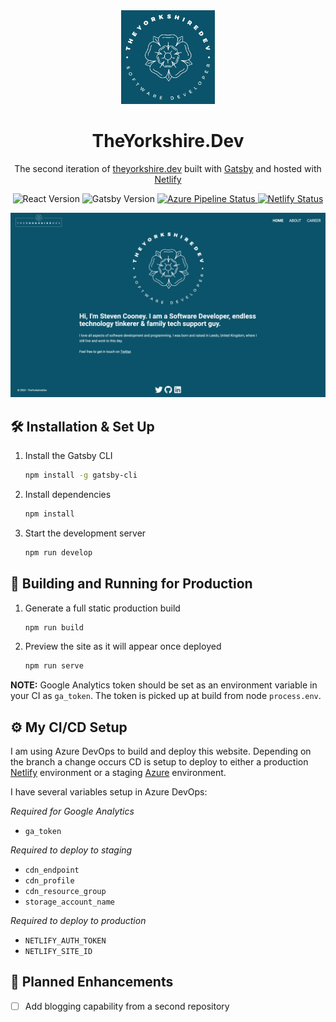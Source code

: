 <div align="center">
  <img alt="Logo" src="/.github/logo.png" width="150" />
</div>
<h1 align="center">
  TheYorkshire.Dev
</h1>
<p align="center">
  The second iteration of <a href="https://theyorkshire.dev" target="_blank">theyorkshire.dev</a> built with <a href="https://www.gatsbyjs.org/" target="_blank">Gatsby</a> and hosted with <a href="https://www.netlify.com/" target="_blank">Netlify</a>
</p>
<p align="center">
  <img alt="React Version" src="https://img.shields.io/badge/React-16.13.1-61DAFB.svg?style=flat&logo=React">
  <img alt="Gatsby Version" src="https://img.shields.io/badge/Gatsby-2.24.47-663399.svg?style=flat&logo=Gatsby">
  <a href="https://dev.azure.com/YTD-GitHub/theyorkshire-dot-dev/_apis/build/status/theyorkshire-dot-dev?branchName=master" target="_blank">
  <img alt="Azure Pipeline Status" src="https://dev.azure.com/YTD-GitHub/theyorkshire-dot-dev/_apis/build/status/theyorkshire-dot-dev?branchName=master">
  </a>
  <a href="https://app.netlify.com/sites/jamstack-typescript/deploys" target="_blank">
  <img alt="Netlify Status" src="https://api.netlify.com/api/v1/badges/432f3857-b88f-4eb6-b170-d6fe149025e5/deploy-status">
  </a>
</p>

<img alt="Logo" src="/.github/homepage.png" />

## 🛠 Installation & Set Up

1. Install the Gatsby CLI

   ```sh
   npm install -g gatsby-cli
   ```

2. Install dependencies

   ```sh
   npm install
   ```

3. Start the development server

   ```sh
   npm run develop
   ```

## 🚀 Building and Running for Production

1. Generate a full static production build

   ```sh
   npm run build
   ```

2. Preview the site as it will appear once deployed

   ```sh
   npm run serve
   ```

**NOTE:** Google Analytics token should be set as an environment variable in your CI as `ga_token`. The token is picked up at build from node `process.env`.

## ⚙️ My CI/CD Setup

I am using Azure DevOps to build and deploy this website. Depending on the branch a change occurs CD is setup to deploy to either a production [Netlify](https://www.netlify.com/) environment or a staging [Azure](https://docs.microsoft.com/en-us/azure/storage/blobs/storage-blob-static-website) environment.

I have several variables setup in Azure DevOps:

*Required for Google Analytics*
* `ga_token`

*Required to deploy to staging*
* `cdn_endpoint`
* `cdn_profile`
* `cdn_resource_group`
* `storage_account_name`

*Required to deploy to production*
* `NETLIFY_AUTH_TOKEN`
* `NETLIFY_SITE_ID`

## 📝 Planned Enhancements
- [ ] Add blogging capability from a second repository
